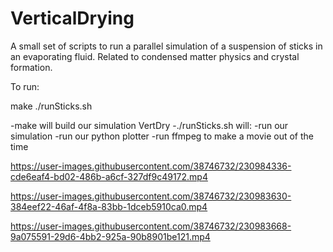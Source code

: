 # VerticalDrying
A small set of scripts to run a parallel simulation of a suspension of sticks in an evaporating fluid. Related to condensed matter physics and crystal formation.

To run:

make
./runSticks.sh





-make will build our simulation VertDry
-./runSticks.sh will:
        -run our simulation
        -run our python plotter
        -run ffmpeg to make a movie out of the time 


https://user-images.githubusercontent.com/38746732/230984336-cde6eaf4-bd02-486b-a6cf-327df9c49172.mp4

https://user-images.githubusercontent.com/38746732/230983630-384eef22-46af-4f8a-83bb-1dceb5910ca0.mp4


https://user-images.githubusercontent.com/38746732/230983668-9a075591-29d6-4bb2-925a-90b8901be121.mp4

